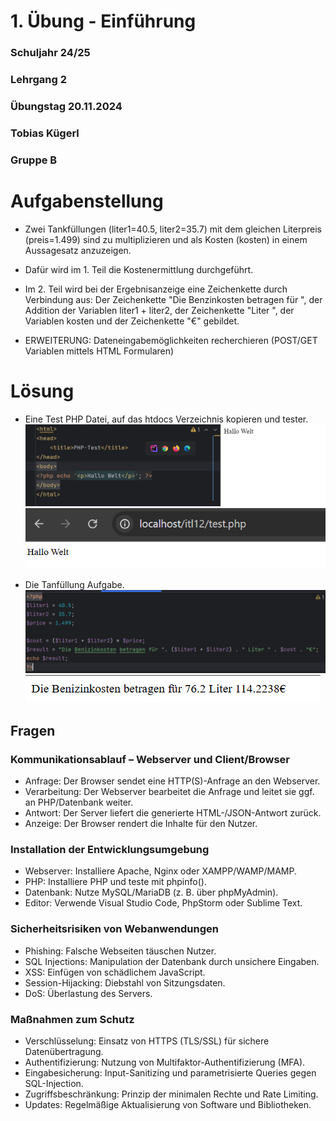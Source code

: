 ﻿# 1. Übung - Einführung
### Schuljahr 24/25
### Lehrgang 2
### Übungstag 20.11.2024
### Tobias Kügerl
### Gruppe B

# Aufgabenstellung

- Zwei Tankfüllungen (liter1=40.5, liter2=35.7) mit dem gleichen Literpreis (preis=1.499) sind zu multiplizieren und als Kosten (kosten) in einem Aussagesatz anzuzeigen.
- Dafür wird im 1. Teil die Kostenermittlung durchgeführt.
- Im 2. Teil wird bei der Ergebnisanzeige eine Zeichenkette durch Verbindung aus: Der Zeichenkette "Die Benzinkosten betragen für ", der Addition der Variablen liter1 + liter2, der Zeichenkette "Liter ", der Variablen kosten und der Zeichenkette "€" gebildet.

- ERWEITERUNG: Dateneingabemöglichkeiten recherchieren (POST/GET Variablen mittels HTML Formularen)
# Lösung
- Eine Test PHP Datei, auf das htdocs Verzeichnis kopieren und tester.
![Picture not found](./images/PHP-Test.png)
![Picture not found](./images/PHP-Apache-Test.png)

- Die Tanfüllung Aufgabe.
![Picture not found](./images/TankCode.png)
![Picture not found](./images/TankAnzeige.png)

## Fragen

### Kommunikationsablauf – Webserver und Client/Browser
- Anfrage: Der Browser sendet eine HTTP(S)-Anfrage an den Webserver.
- Verarbeitung: Der Webserver bearbeitet die Anfrage und leitet sie ggf. an PHP/Datenbank weiter.
- Antwort: Der Server liefert die generierte HTML-/JSON-Antwort zurück.
- Anzeige: Der Browser rendert die Inhalte für den Nutzer.
### Installation der Entwicklungsumgebung
- Webserver: Installiere Apache, Nginx oder XAMPP/WAMP/MAMP.
- PHP: Installiere PHP und teste mit phpinfo().
- Datenbank: Nutze MySQL/MariaDB (z. B. über phpMyAdmin).
- Editor: Verwende Visual Studio Code, PhpStorm oder Sublime Text.
### Sicherheitsrisiken von Webanwendungen
- Phishing: Falsche Webseiten täuschen Nutzer.
- SQL Injections: Manipulation der Datenbank durch unsichere Eingaben.
- XSS: Einfügen von schädlichem JavaScript.
- Session-Hijacking: Diebstahl von Sitzungsdaten.
- DoS: Überlastung des Servers.
### Maßnahmen zum Schutz
- Verschlüsselung: Einsatz von HTTPS (TLS/SSL) für sichere Datenübertragung.
- Authentifizierung: Nutzung von Multifaktor-Authentifizierung (MFA).
- Eingabesicherung: Input-Sanitizing und parametrisierte Queries gegen SQL-Injection.
- Zugriffsbeschränkung: Prinzip der minimalen Rechte und Rate Limiting.
- Updates: Regelmäßige Aktualisierung von Software und Bibliotheken.
